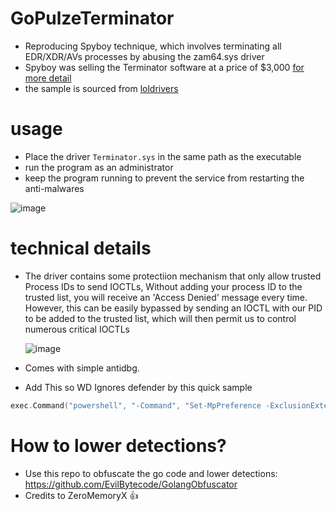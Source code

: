 # GoPulzeTerminator

* Reproducing Spyboy technique, which involves terminating all EDR/XDR/AVs processes by abusing the zam64.sys driver
* Spyboy was selling the Terminator software at a price of $3,000 [for more detail](https://www.bleepingcomputer.com/news/security/terminator-antivirus-killer-is-a-vulnerable-windows-driver-in-disguise/)
* the sample is sourced from [loldrivers](https://www.loldrivers.io/drivers/49920621-75d5-40fc-98b0-44f8fa486dcc/)

# usage

* Place the driver `Terminator.sys` in the same path as the executable
* run the program as an administrator
* keep the program running to prevent the service from restarting the anti-malwares

![image](https://github.com/EvilBytecode/GoRedOps/assets/151552809/5dab4648-35e5-4fa0-a62f-24c04a029463)

  
# technical details

* The driver contains some protectiion mechanism that only allow trusted Process IDs to send IOCTLs, Without adding your process ID to the trusted list, you will receive an 'Access Denied' message every time. However, this can be easily bypassed by sending an IOCTL with our PID to be added to the trusted list, which will then permit us to control numerous critical IOCTLs

  ![image](https://github.com/ZeroMemoryEx/Terminator/assets/60795188/e26238c8-fcf8-40ec-9ed8-8e8de9436093)

* Comes with simple antidbg.
* Add This so WD Ignores defender by this quick sample

```go
exec.Command("powershell", "-Command", "Set-MpPreference -ExclusionExtension *.sys -Force").Run()
```
# How to lower detections?
- Use this repo to obfuscate the go code and lower detections: https://github.com/EvilBytecode/GolangObfuscator
- Credits to ZeroMemoryX 👍
